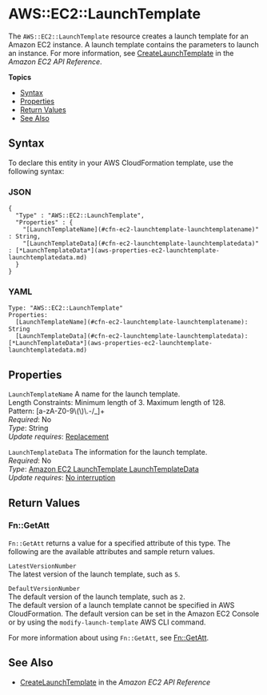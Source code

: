 # AWS::EC2::LaunchTemplate<a name="aws-resource-ec2-launchtemplate"></a>

The `AWS::EC2::LaunchTemplate` resource creates a launch template for an Amazon EC2 instance\. A launch template contains the parameters to launch an instance\. For more information, see [CreateLaunchTemplate](http://docs.aws.amazon.com/AWSEC2/latest/APIReference/API_CreateLaunchTemplate.html) in the *Amazon EC2 API Reference*\. 

**Topics**
+ [Syntax](#aws-resource-ec2-launchtemplate-syntax)
+ [Properties](#aws-resource-ec2-launchtemplate-properties)
+ [Return Values](#aws-resource-ec2-launchtemplate-returnvalues)
+ [See Also](#aws-resource-ec2-launchtemplate-seealso)

## Syntax<a name="aws-resource-ec2-launchtemplate-syntax"></a>

To declare this entity in your AWS CloudFormation template, use the following syntax:

### JSON<a name="aws-resource-ec2-launchtemplate-syntax.json"></a>

```
{
  "Type" : "AWS::EC2::LaunchTemplate",
  "Properties" : {
    "[LaunchTemplateName](#cfn-ec2-launchtemplate-launchtemplatename)" : String,
    "[LaunchTemplateData](#cfn-ec2-launchtemplate-launchtemplatedata)" : [*LaunchTemplateData*](aws-properties-ec2-launchtemplate-launchtemplatedata.md)
  }
}
```

### YAML<a name="aws-resource-ec2-launchtemplate-syntax.yaml"></a>

```
Type: "AWS::EC2::LaunchTemplate"
Properties:
  [LaunchTemplateName](#cfn-ec2-launchtemplate-launchtemplatename): String
  [LaunchTemplateData](#cfn-ec2-launchtemplate-launchtemplatedata): [*LaunchTemplateData*](aws-properties-ec2-launchtemplate-launchtemplatedata.md)
```

## Properties<a name="aws-resource-ec2-launchtemplate-properties"></a>

`LaunchTemplateName`  <a name="cfn-ec2-launchtemplate-launchtemplatename"></a>
A name for the launch template\.  
Length Constraints: Minimum length of 3\. Maximum length of 128\.  
Pattern: \[a\-zA\-Z0\-9\\\(\\\)\\\.\-/\_\]\+  
 *Required*: No  
 *Type*: String  
 *Update requires*: [Replacement](using-cfn-updating-stacks-update-behaviors.md#update-replacement) 

`LaunchTemplateData`  <a name="cfn-ec2-launchtemplate-launchtemplatedata"></a>
The information for the launch template\.  
 *Required*: No  
 *Type*: [Amazon EC2 LaunchTemplate LaunchTemplateData](aws-properties-ec2-launchtemplate-launchtemplatedata.md)  
 *Update requires*: [No interruption](using-cfn-updating-stacks-update-behaviors.md#update-no-interrupt) 

## Return Values<a name="aws-resource-ec2-launchtemplate-returnvalues"></a>

### Fn::GetAtt<a name="aws-resource-ec2-launchtemplate-getatt"></a>

 `Fn::GetAtt` returns a value for a specified attribute of this type\. The following are the available attributes and sample return values\. 

`LatestVersionNumber`  
The latest version of the launch template, such as `5`\. 

`DefaultVersionNumber`  
The default version of the launch template, such as `2`\.   
The default version of a launch template cannot be specified in AWS CloudFormation\. The default version can be set in the Amazon EC2 Console or by using the `modify-launch-template` AWS CLI command\.

For more information about using `Fn::GetAtt`, see [Fn::GetAtt](intrinsic-function-reference-getatt.md)\. 

## See Also<a name="aws-resource-ec2-launchtemplate-seealso"></a>
+ [CreateLaunchTemplate](http://docs.aws.amazon.com/AWSEC2/latest/APIReference/API_CreateLaunchTemplate.html) in the *Amazon EC2 API Reference*